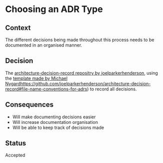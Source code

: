 # Choosing an ADR Type

## Context
The different decisions being made throughout this process needs to be documented in an organised manner.

## Decision
The [architecture-decision-record repositry by joelparkerhenderson](https://github.com/joelparkerhenderson/architecture-decision-record#file-name-conventions-for-adrs), using the [template made by Michael Nygard](https://github.com/joelparkerhenderson/architecture-decision-record#file-name-conventions-for-adrs)https://github.com/joelparkerhenderson/architecture-decision-record#file-name-conventions-for-adrs) to record all decisions.

## Consequences
- Will make documenting decisions easier
- Will increase documentation organisation
- Will be able to keep track of decisions made

## Status
Accepted
